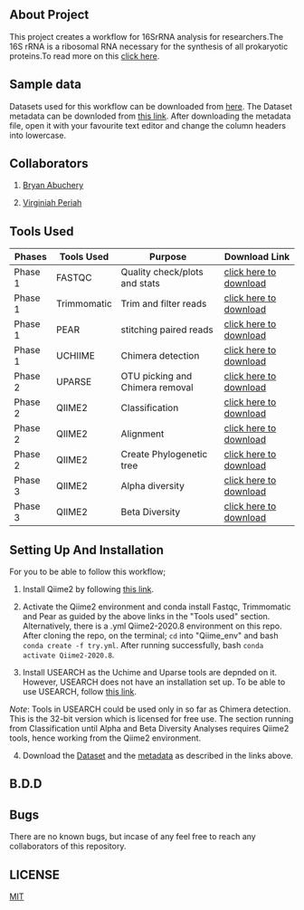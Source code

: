 ## About Project
This project creates a workflow for 16SrRNA analysis for researchers.The 16S rRNA is a ribosomal RNA necessary for the synthesis of all prokaryotic proteins.To read more on this [click here](https://www.cd-genomics.com/blog/16s-rrna-one-of-the-most-important-rrnas/).


## Sample data
Datasets used for this workflow can be downloaded from [here](http://h3data.cbio.uct.ac.za/assessments/16SrRNADiversityAnalysis/practice/dataset1/). The Dataset metadata can be downloded from [this link](http://h3data.cbio.uct.ac.za/assessments/16SrRNADiversityAnalysis/practice/practice.dataset1.metadata.tsv). After downloading the metadata file, open it with your favourite text editor and change the column headers into lowercase.



## Collaborators

1. [Bryan Abuchery](https://github.com/BryanAbuchery)

2. [Virginiah Periah](https://github.com/virginiah894)


## Tools Used

| Phases | Tools Used | Purpose | Download Link |
| --------------- |--------------- |--------------- | --------------- |
| Phase 1 | FASTQC | Quality check/plots and stats | [click here to download](https://anaconda.org/bioconda/fastqc)|
| Phase 1 | Trimmomatic | Trim and filter reads | [click here to download](https://anaconda.org/bioconda/trimmomatic) |
| Phase 1 | PEAR | stitching paired reads | [click here to download](https://anaconda.org/bioconda/pear) |
| Phase 1 | UCHIIME | Chimera detection | [click here to download](http://www.metagenomics.wiki/tools/16s/qiime/install/usearch61)|
| Phase 2 | UPARSE | OTU picking  and Chimera removal| [click here to download](http://www.metagenomics.wiki/tools/16s/qiime/install/usearch61)|
| Phase 2 | QIIME2 | Classification | [click here to download](https://docs.qiime2.org/2020.8/)|
| Phase 2 | QIIME2 | Alignment | [click here to download](https://docs.qiime2.org/2020.8/) |
| Phase 2 | QIIME2 | Create Phylogenetic tree| [click here to download](https://docs.qiime2.org/2020.8/)|
| Phase 3 | QIIME2 | Alpha diversity | [click here to download](https://docs.qiime2.org/2020.8/) |
| Phase 3 | QIIME2 | Beta Diversity |[click here to download](https://docs.qiime2.org/2020.8/)|




## Setting Up And Installation

For you to be able to follow this workflow;

1. Install Qiime2 by following [this link](https://docs.qiime2.org/2020.8/install/native/).

2. Activate the Qiime2 environment and conda install Fastqc, Trimmomatic and Pear as guided by the above links in the "Tools used" section. Alternatively, there is a .yml Qiime2-2020.8 environment on this repo. After cloning the repo, on the terminal; `cd` into "Qiime_env" and bash `conda create -f try.yml`. After running successfully, bash `conda activate Qiime2-2020.8`.

3. Install USEARCH as the Uchime and Uparse tools are depnded on it. However, USEARCH does not have an installation set up. To be able to use USEARCH, follow [this link](http://www.metagenomics.wiki/tools/16s/qiime/install/usearch61).

_Note_: Tools in USEARCH could be used only in so far as Chimera detection. This is the 32-bit version which is licensed for free use. The section running from Classification until Alpha and Beta Diversity Analyses requires Qiime2 tools, hence working from the Qiime2 environment.

4. Download the [Dataset](http://h3data.cbio.uct.ac.za/assessments/16SrRNADiversityAnalysis/practice/dataset1/) and the [metadata](http://h3data.cbio.uct.ac.za/assessments/16SrRNADiversityAnalysis/practice/practice.dataset1.metadata.tsv) as described in the links above.



## B.D.D


## Bugs
There are no known bugs, but incase of any feel free to reach any collaborators of this repository.


## LICENSE
[MIT](https://github.com/mbbu/16S-mini-project/blob/main/LICENSE)
